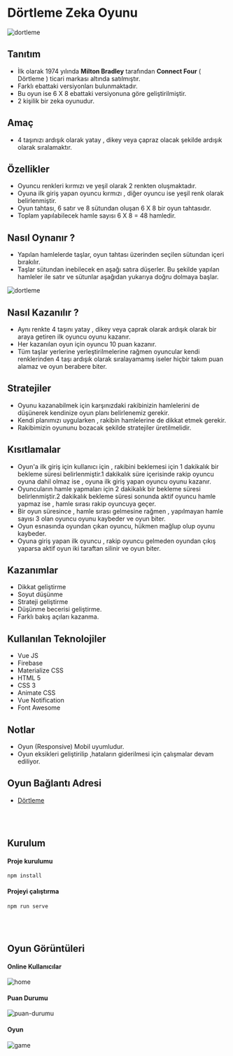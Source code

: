  # Dörtleme Zeka Oyunu

![dortleme](https://user-images.githubusercontent.com/25087769/78579093-19d3c780-7839-11ea-8c0f-b89b60e39aea.PNG)


## Tanıtım
* İlk olarak 1974 yılında **Milton Bradley** tarafından **Connect Four** ( Dörtleme ) ticari markası altında satılmıştır.
* Farklı ebattaki versiyonları bulunmaktadır.
* Bu oyun ise 6 X 8 ebattaki versiyonuna göre geliştirilmiştir.
* 2 kişilik bir zeka oyunudur.


## Amaç
 * 4 taşınızı ardışık olarak yatay , dikey veya çapraz olacak şekilde ardışık olarak sıralamaktır.
 
 ## Özellikler
* Oyuncu renkleri kırmızı ve yeşil olarak 2 renkten oluşmaktadır.
* Oyuna ilk giriş yapan oyuncu kırmızı , diğer oyuncu ise yeşil renk olarak belirlenmiştir.
* Oyun tahtası, 6 satır ve 8 sütundan oluşan 6 X 8 bir oyun tahtasıdır.
* Toplam yapılabilecek hamle sayısı 6 X 8 = 48 hamledir.

## Nasıl Oynanır ? 
* Yapılan hamlelerde taşlar, oyun tahtası üzerinden seçilen sütundan içeri bırakılır.
* Taşlar sütundan inebilecek en aşağı satıra düşerler. Bu şekilde yapılan hamleler ile satır ve sütunlar aşağıdan yukarıya doğru dolmaya başlar.

![dortleme](https://user-images.githubusercontent.com/25087769/78575291-d3c83500-7833-11ea-8450-a1475eb6ab98.gif)


## Nasıl Kazanılır ? 
* Aynı renkte 4 taşını yatay , dikey veya çaprak olarak ardışık olarak bir araya getiren ilk oyuncu oyunu kazanır.
* Her kazanılan oyun için oyuncu 10 puan kazanır.
* Tüm taşlar yerlerine yerleştirilmelerine rağmen oyuncular kendi renklerinden 4 taşı ardışık olarak sıralayamamış iseler hiçbir takım puan alamaz ve oyun berabere biter.

## Stratejiler 
* Oyunu kazanabilmek için karşınızdaki rakibinizin hamlelerini de düşünerek kendinize oyun planı belirlenemiz gerekir.
* Kendi planımızı uygularken , rakibin hamlelerine de dikkat etmek gerekir.
* Rakibimizin oyununu bozacak şekilde stratejiler üretilmelidir.


## Kısıtlamalar 
* Oyun'a ilk giriş için kullanıcı için , rakibini beklemesi için 1 dakikalık bir bekleme süresi belirlenmiştir.1 dakikalık süre içerisinde rakip oyuncu oyuna dahil olmaz ise , oyuna ilk giriş yapan oyuncu oyunu kazanır.
* Oyuncuların hamle yapmaları için 2 dakikalık bir bekleme süresi belirlenmiştir.2 dakikalık bekleme süresi sonunda aktif oyuncu hamle yapmaz ise , hamle sırası rakip oyuncuya geçer.
* Bir oyun süresince , hamle sırası gelmesine rağmen , yapılmayan hamle sayısı 3 olan oyuncu oyunu kaybeder ve oyun biter.
* Oyun esnasında oyundan çıkan oyuncu, hükmen mağlup olup oyunu kaybeder.
* Oyuna giriş yapan ilk oyuncu , rakip oyuncu gelmeden oyundan çıkış yaparsa aktif oyun iki taraftan silinir ve oyun biter.

 ## Kazanımlar
  * Dikkat geliştirme
  * Soyut düşünme
  * Strateji geliştirme
  * Düşünme becerisi geliştirme.
  * Farklı bakış açıları kazanma.


## Kullanılan Teknolojiler
* Vue JS
* Firebase
* Materialize CSS
* HTML 5
* CSS 3
* Animate CSS
* Vue Notification  
* Font Awesome

## Notlar 
* Oyun (Responsive) Mobil uyumludur.
* Oyun eksikleri geliştirilip ,hataların giderilmesi için çalışmalar devam ediliyor.

## Oyun Bağlantı Adresi
* [Dörtleme](https://dortleme.firebaseapp.com)

<br>
<br>
 
## Kurulum

#### Proje kurulumu
```
npm install
```

#### Projeyi çalıştırma
```
npm run serve
```
<br>
<br>


## Oyun Görüntüleri

#### Online Kullanıcılar
![home](https://user-images.githubusercontent.com/25087769/78578278-f78d7a00-7837-11ea-9556-4d7e517dfeed.png)

#### Puan Durumu
![puan-durumu](https://user-images.githubusercontent.com/25087769/78578274-f65c4d00-7837-11ea-826f-28da0983447f.png)

#### Oyun
![game](https://user-images.githubusercontent.com/25087769/78578280-f8261080-7837-11ea-8158-69a9eef96879.png)






